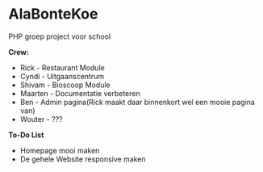# AlaBonteKoe
PHP groep project voor school

<b>Crew:</b>
<ul>
	<li>Rick - Restaurant Module</li>
	<li>Cyndi - Uitgaanscentrum</li>
	<li>Shivam - Bioscoop Module</li>
	<li>Maarten - Documentatie verbeteren</li>
	<li>Ben - Admin pagina(Rick maakt daar binnenkort wel een mooie pagina van)</li>
	<li>Wouter - ???</li>
</ul>

<b>To-Do List</b>
<ul>
	<li>Homepage mooi maken</li>
	<li>De gehele Website responsive maken</li>
</ul>
